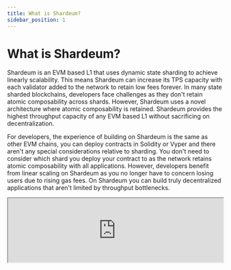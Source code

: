 ```yaml
---
title: What is Shardeum?
sidebar_position: 1
---
```


# What is Shardeum?

Shardeum is an EVM based L1 that uses dynamic state sharding to achieve linearly scalability. This means Shardeum can increase its TPS capacity with each validator added to the network to retain low fees forever. In many state sharded blockchains, developers face challenges as they don't retain atomic composability across shards. However, Shardeum uses a novel architecture where atomic composability is retained. Shardeum provides the highest throughput capacity of any EVM based L1 without sacrificing on decentralization.

For developers, the experience of building on Shardeum is the same as other EVM chains, you can deploy contracts in Solidity or Vyper and there aren't any special considerations relative to sharding. You don't need to consider which shard you deploy your contract to as the network retains atomic composability with all applications. However, developers benefit from linear scaling on Shardeum as you no longer have to concern losing users due to rising gas fees. On Shardeum you can build truly decentralized applications that aren't limited by throughput bottlenecks.

<iframe id="ytplayer" type="text/html"
  class="video" src="https://drive.google.com/file/d/1mSSuEuqU1JnKAXU8Omy-WpBEV5Q_Uf08/preview" width="100%" height="" allow="autoplay"></iframe>
